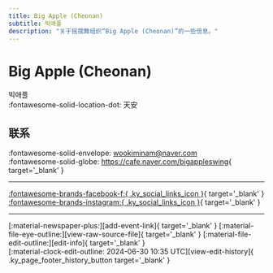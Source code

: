 ```yaml
---
title: Big Apple (Cheonan)
subtitle: 빅애플
description: "关于摇摆舞组织“Big Apple (Cheonan)”的一些信息。"
---
```


# Big Apple (Cheonan)

빅애플  
:fontawesome-solid-location-dot: 天安  


## 联系

:fontawesome-solid-envelope: <wookiminam@naver.com>  
:fontawesome-solid-globe: <https://cafe.naver.com/bigappleswing>{ target='_blank' }  

---

 [:fontawesome-brands-facebook-f:{ .ky_social_links_icon }](https://www.facebook.com/cabigapple){ target='_blank' } [:fontawesome-brands-instagram:{ .ky_social_links_icon }](https://instagram.com/bigappleswing){ target='_blank' }

---

<div class="ky_page_footer" markdown>
<div class="ky_page_footer_trailing" markdown="span">
[:material-newspaper-plus:][add-event-link]{ target='_blank' }
[:material-file-eye-outline:][view-raw-source-file]{ target='_blank' }
[:material-file-edit-outline:][edit-info]{ target='_blank' }
</div>
<div class="ky_page_footer_leading" markdown="span">
[:material-clock-edit-outline: 2024-06-30 10:35 UTC][view-edit-history]{ .ky_page_footer_history_button target='_blank' }
</div>
</div>

[add-event-link]: https://github.com/swingdance/events/issues/new?assignees=&labels=add+event&projects=&template=02-add_entity.yml&title=%5Bkr%5D%20%3CName%3E&region=kr&province=Cheonan&city=Cheonan&org_id=big-apple-cheonan "添加活动"
[view-raw-source-file]: https://github.com/swingdance/orgs/blob/main/kr/big-apple-cheonan.json "查看原始源文件"
[edit-info]: https://github.com/swingdance/orgs/issues/new?assignees=&labels=update+org&projects=&template=03-update_entity.yml&title=%5Bkr%5D%20Big%20Apple%20%28Cheonan%29&region=kr&id=big-apple-cheonan&name=Big%20Apple%20%28Cheonan%29 "编辑信息"

[view-edit-history]: https://github.com/swingdance/orgs/commits/main/kr/big-apple-cheonan.json "查看编辑历史"

